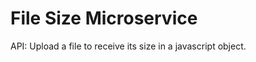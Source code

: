 File Size Microservice
=========================

API: Upload a file to receive its size in a javascript object.
